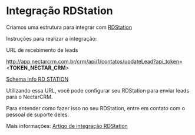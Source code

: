 # Integração RDStation

Criamos uma estrutura para integrar com [RDStation](www.rdstation.com.br)

Instruções para realizar a integração:

URL de recebimento de leads

http://app.nectarcrm.com.br/crm/api/1/contatos/updateLead?api_token=<**TOKEN_NECTAR_CRM**>

[Schema Info RD STATION](https://github.com/ResultadosDigitais/rdocs/blob/master/rdstation_integration.json)

Utilizando essa URL, você pode configurar seu RDStation para enviar leads para o NectarCRM.

Para entender como fazer isso no seu RDStation, entre em contato com o pessoal de suporte deles.

Mais informações: [Artigo de integração RDStation](http://docs.nectarcrm.com.br/central-de-ajuda/rd-station/como-integrar-rd-station)
